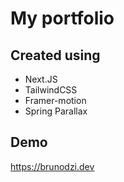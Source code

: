 # My portfolio

## Created using

- Next.JS
- TailwindCSS
- Framer-motion
- Spring Parallax
## Demo

https://brunodzi.dev
